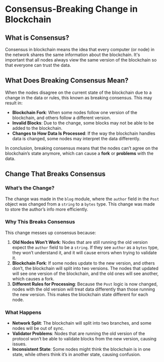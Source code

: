 # Consensus-Breaking Change in Blockchain

## What is Consensus?
Consensus in blockchain means the idea that every computer (or node) in the network shares the same information about the blockchain. It's important that all nodes always view the same version of the blockchain so that everyone can trust the data.

## What Does Breaking Consensus Mean?
When the nodes disagree on the current state of the blockchain due to a change in the data or rules, this known as breaking consensus. This may result in:
- **Blockchain Fork**: When some nodes follow one version of the blockchain, and others follow a different version.
- **Invalid Blocks**: Due to the change, some blocks may not be able to be added to the blockchain.
- **Changes to How Data Is Processed**: If the way the blockchain handles data is changed, some nodes may interpret the data differently.

In conclusion, breaking consensus means that the nodes can’t agree on the blockchain’s state anymore, which can cause a **fork** or **problems** with the data.

## Change That Breaks Consensus
### What’s the Change?
The change was made in the `blog` module, where the `author` field in the `Post` object was changed from a `string` to a `bytes` type. This change was made to store the author’s info more efficiently.

### Why This Breaks Consensus
This change messes up consensus because:
1. **Old Nodes Won’t Work**: Nodes that are still running the old version expect the `author` field to be a `string`. If they see `author` as a `bytes` type, they won’t understand it, and it will cause errors when trying to validate it.
2. **Blockchain Fork**: If some nodes update to the new version, and others don’t, the blockchain will split into two versions. The nodes that updated will see one version of the blockchain, and the old ones will see another, which causes a fork.
3. **Different Rules for Processing**: Because the `Post` logic is now changed, nodes with the old version will treat data differently than those running the new version. This makes the blockchain state different for each node.

### What Happens
- **Network Split**: The blockchain will split into two branches, and some nodes will be out of sync.
- **Validator Problems**: Nodes that are running the old version of the protocol won’t be able to validate blocks from the new version, causing issues.
- **Inconsistent State**: Some nodes might think the blockchain is in one state, while others think it’s in another state, causing confusion.